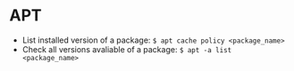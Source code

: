 # APT

- List installed version of a package: `$ apt cache policy <package_name>`
- Check all versions avaliable of a package: `$ apt -a list <package_name>`